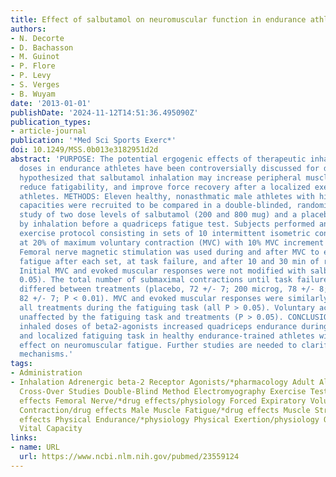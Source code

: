 ```yaml
---
title: Effect of salbutamol on neuromuscular function in endurance athletes
authors:
- N. Decorte
- D. Bachasson
- M. Guinot
- P. Flore
- P. Levy
- S. Verges
- B. Wuyam
date: '2013-01-01'
publishDate: '2024-11-12T14:51:36.495090Z'
publication_types:
- article-journal
publication: '*Med Sci Sports Exerc*'
doi: 10.1249/MSS.0b013e3182951d2d
abstract: 'PURPOSE: The potential ergogenic effects of therapeutic inhaled salbutamol
  doses in endurance athletes have been controversially discussed for decades. We
  hypothesized that salbutamol inhalation may increase peripheral muscle contractility,
  reduce fatigability, and improve force recovery after a localized exercise in endurance
  athletes. METHODS: Eleven healthy, nonasthmatic male athletes with high aerobic
  capacities were recruited to be compared in a double-blinded, randomized crossover
  study of two dose levels of salbutamol (200 and 800 mug) and a placebo administered
  by inhalation before a quadriceps fatigue test. Subjects performed an incremental
  exercise protocol consisting in sets of 10 intermittent isometric contractions starting
  at 20% of maximum voluntary contraction (MVC) with 10% MVC increment until exhaustion.
  Femoral nerve magnetic stimulation was used during and after MVC to evaluate neuromuscular
  fatigue after each set, at task failure, and after 10 and 30 min of recovery. RESULTS:
  Initial MVC and evoked muscular responses were not modified with salbutamol (P >
  0.05). The total number of submaximal contractions until task failure significantly
  differed between treatments (placebo, 72 +/- 7; 200 microg, 78 +/- 8; and 800 microg,
  82 +/- 7; P < 0.01). MVC and evoked muscular responses were similarly reduced with
  all treatments during the fatiguing task (all P > 0.05). Voluntary activation was
  unaffected by the fatiguing task and treatments (P > 0.05). CONCLUSION: Supratherapeutic
  inhaled doses of beta2-agonists increased quadriceps endurance during an incremental
  and localized fatiguing task in healthy endurance-trained athletes without significant
  effect on neuromuscular fatigue. Further studies are needed to clarify the underlying
  mechanisms.'
tags:
- Administration
- Inhalation Adrenergic beta-2 Receptor Agonists/*pharmacology Adult Albuterol/*pharmacology
  Cross-Over Studies Double-Blind Method Electromyography Exercise Test Exercise Tolerance/drug
  effects Femoral Nerve/*drug effects/physiology Forced Expiratory Volume Humans Isometric
  Contraction/drug effects Male Muscle Fatigue/*drug effects Muscle Strength/*drug
  effects Physical Endurance/*physiology Physical Exertion/physiology Quadriceps Muscle/innervation/*physiology
  Vital Capacity
links:
- name: URL
  url: https://www.ncbi.nlm.nih.gov/pubmed/23559124
---
```

